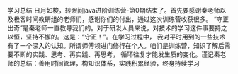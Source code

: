 学习总结
日月如梭，转眼间java进阶训练营-第0期结束了。首先要感谢秦老师以及极客时间教研组的老师们，感谢你们的付出，通过这次训练营收获很多。
“守正出奇”是秦老师一直教导我们的。对于研发人员来说，对技术的学习这件事要持之以恒，坚持不懈的。这是：“守正！”。在学习过程中，
我对平时用到的一些技术有了一个深入的认知。所谓师傅领进门修行在个人。咱们是训练营，知识了解后需要不断的实践、思考、再实践、再思考，
循环往复才能发生质的变化。谨记秦老师的总结：善用时间管理，构知识体系，实践积累经验，终身持续学习